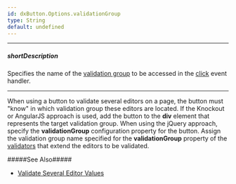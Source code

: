 ```yaml
---
id: dxButton.Options.validationGroup
type: String
default: undefined
---
```

---
##### shortDescription
Specifies the name of the [validation group](/api-reference/10%20UI%20Components/dxValidationGroup '/Documentation/ApiReference/UI_Components/dxValidationGroup/') to be accessed in the [click](/api-reference/10%20UI%20Components/dxButton/4%20Events/click.md '/Documentation/ApiReference/UI_Components/dxButton/Events/#click') event handler.

---
When using a button to validate several editors on a page, the button must "know" in which validation group these editors are located. If the Knockout or AngularJS approach is used, add the button to the **div** element that represents the target validation group. When using the jQuery approach, specify the **validationGroup** configuration property for the button. Assign the validation group name specified for the **validationGroup** property of the [validators](/api-reference/10%20UI%20Components/dxValidator '/Documentation/ApiReference/UI_Components/dxValidator/') that extend the editors to be validated. 

#####See Also#####
- [Validate Several Editor Values](/concepts/05%20UI%20Components/zz%20Common/05%20UI%20Widgets/20%20Data%20Validation/20%20Validate%20Several%20Editor%20Values '/Documentation/Guide/UI_Components/Common/UI_Widgets/Data_Validation/#Validate_Several_Editor_Values')